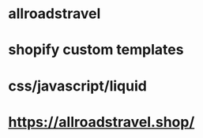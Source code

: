 # allroadstravel

# shopify custom templates

# css/javascript/liquid

# https://allroadstravel.shop/


